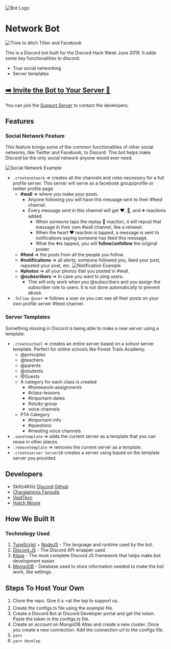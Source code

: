 ![Bot Logo](https://cdn.discordapp.com/attachments/591623931664793612/594268158353866756/network-bot.png)

# Network Bot

![Time to ditch Titter and Facebook](https://i.imgur.com/iYXStzo.png)

This is a Discord bot built for the Discord Hack Week June 2019. It adds some key functionalities to discord:

- True social networking
- Server templates

## [➡️ Invite the Bot to Your Server 💌](https://discordapp.com/api/oauth2/authorize?client_id=591635332198301696&permissions=268512336&scope=bot)

You can join the [Support Server](https://discord.gg/wEkD2Dh) to contact the developers.

## Features

### Social Network Feature

This feature brings some of the common functionalities of other social networks, like Twitter and Facebook, to Discord. This bot helps make Discord be the only social network anyone would ever need.


![Social Network Example](https://i.imgur.com/XqujC86.png)

- `.createnetwork` => creates all the channels and roles necessary for a full profile server. This server will serve as a facebook group/profile or twitter profile page.
  - **#wall** => where you make your posts.
    - Anyone following you will have this message sent to their #feed channel.
    - Every message sent in this channel will get ❤️, 🔄, and ➕ reactions added.
      - When someone taps the replay 🔄 reaction, it will repost that message in their own #wall channel, like a retweet.
      - When the heart ❤️ reaction is tapped, a message is sent to notifications saying someone has liked this message.
      - What the ➕is tapped, you will **follow/unfollow** the original poster.
  - **#feed** => the posts from all the people you follow.
  - **#notifications** => all alerts: someone followed you, liked your post, reposted your post, etc.
![Notification Example](https://i.imgur.com/nkuyvbM.png)
  - **#photos** => all your photos that you posted in #wall.
  - **@subscribers** => In case you want to ping users.
    - This will only work when you @subscribers and you assign the subscriber role to users. It is not done automatically to prevent abuse.
- `.follow @user` => follows a user so you can see all their posts on your own profile server #feed channel.

### Server Templates

Something missing in Discord is being able to make a new server using a template.

- `.createschool` => creates an entire server based on a school server template. Perfect for online schools like Forest Trails Academy.
  - @principles
  - @teachers
  - @parents
  - @students
  - @Guests
  - A category for each class is created
    - #homework-assignments
    - #class-lessons
    - #important-dates
    - #study-group
    - voice channels
  - PTA Category
    - #important-info
    - #questions
    - #meeting voice channels
- `.savetemplate` => adds the current server as a template that you can reuse in other places.
- `.removetemplate` => removes the current server as a template.
- `.createserver ServerID` creates a server using based on the template server you provided.

## Developers

- Skillz4Killz [Discord](https://discord.gg/rWMuMdk) [Github](https://github.com/Skillz4Killz)
- [Charalampos Fanoulis](https://github.com/cfanoulis)
- [VoidTecc](https://github.com/VoidCodes)
- [Hutch Moore](https://github.com/tech6hutch)

## How We Built It

### Technology Used

1. [TypeScript](https://github.com/Microsoft/TypeScript) + [NodeJS](https://nodejs.org) - The language and runtime used by the bot.
2. [Discord.JS](https://discord.js.org) - The Discord API wrapper used.
3. [Klasa](https://klasa.js.org) - The most complete Discord.JS framework that helps make bot development easier.
4. [MongoDB](https://www.mongodb.com) - Database used to store information needed to make the bot work, like settings.


## Steps To Host Your Own

1. Clone the repo. Give it a ⭐️at the top to support us.
2. Create the configs.ts file using the example file.
3. Create a Discord Bot at Discord Developer portal and get the token. Paste the token in the configs.ts file.
4. Create an account on MongoDB Atlas and create a new cluster. Once you create a new connection. Add the connection url to the configs file.
5. `yarn`
6. `yarn develop`

